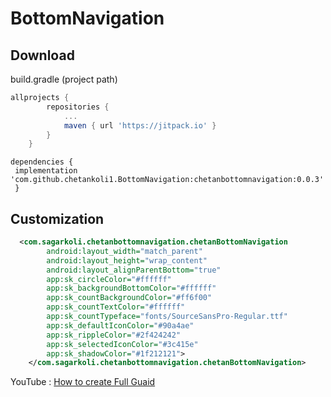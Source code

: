 # BottomNavigation

## Download  
build.gradle (project path)  
```groovy  
allprojects {
		repositories {
			...
			maven { url 'https://jitpack.io' }
		}
	}
```   
```
dependencies {  
 implementation 'com.github.chetankoli1.BottomNavigation:chetanbottomnavigation:0.0.3'
 }  
``` 
## Customization  
```xml  
  <com.sagarkoli.chetanbottomnavigation.chetanBottomNavigation
        android:layout_width="match_parent"
        android:layout_height="wrap_content"
        android:layout_alignParentBottom="true"
        app:sk_circleColor="#ffffff"
        app:sk_backgroundBottomColor="#ffffff"
        app:sk_countBackgroundColor="#ff6f00"
        app:sk_countTextColor="#ffffff"
        app:sk_countTypeface="fonts/SourceSansPro-Regular.ttf"
        app:sk_defaultIconColor="#90a4ae"
        app:sk_rippleColor="#2f424242"
        app:sk_selectedIconColor="#3c415e"
        app:sk_shadowColor="#1f212121">
    </com.sagarkoli.chetanbottomnavigation.chetanBottomNavigation>
```  
YouTube : [How to create Full Guaid](https://youtu.be/UsQ-A29A07w)
